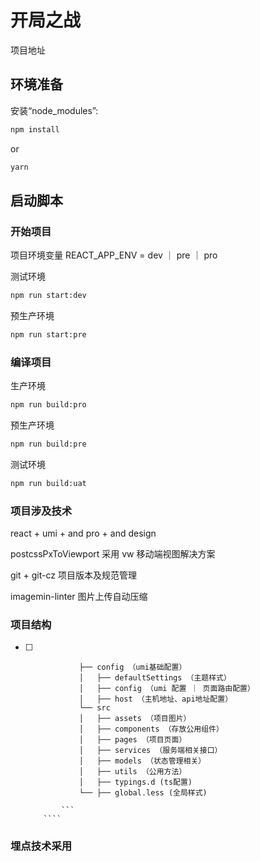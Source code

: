 # 开局之战

项目地址

[测试环境]: https://img.life.cntaiping.com/tpbb/scs/uat/survey/index.html#/skills
[预生产]: https://img.life.cntaiping.com/tpbb/scs/pre/survey/index.html#/skills
[正式环境]: https://img.life.cntaiping.com/tpbb/scs/pro/survey/index.html#/skills

## 环境准备

安装“node_modules”:

```bash
npm install
```

or

```bash
yarn
```

## 启动脚本

### 开始项目

项目环境变量 REACT_APP_ENV = dev ｜ pre ｜ pro

测试环境

```bash
npm run start:dev
```

预生产环境

```bash
npm run start:pre
```

### 编译项目

生产环境

```bash
npm run build:pro
```

预生产环境

```bash
npm run build:pre
```

测试环境

```bash
npm run build:uat
```

### 项目涉及技术

react + umi + and pro + and design

postcssPxToViewport 采用 vw 移动端视图解决方案

git + git-cz 项目版本及规范管理

imagemin-linter 图片上传自动压缩

### 项目结构

- [ ] ````
              ├── config （umi基础配置）
              │   ├── defaultSettings （主题样式）
              │   ├── config （umi 配置 ｜ 页面路由配置）
              │   ├── host （主机地址、api地址配置）
              └── src
              │   ├── assets （项目图片）
              │   ├── components （存放公用组件）
              │   ├── pages （项目页面）
              │   ├── services （服务端相关接口）
              │   ├── models （状态管理相关）
              │   ├── utils （公用方法）
              │   ├── typings.d (ts配置)
              └── ├── global.less (全局样式)

          ```
      ````

### 埋点技术采用

[策神]: https://www.sensorsdata.cn/auto
[埋点说明文件]: https://www.tapd.cn/55073509/markdown_wikis/show/#1155073509001000833
